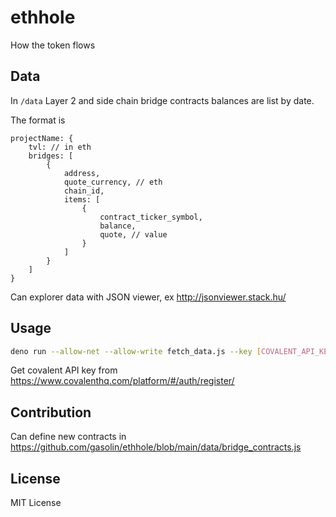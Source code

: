 # ethhole
How the token flows

## Data

In `/data` Layer 2 and side chain bridge contracts balances are list by date.

The format is

```
projectName: {
    tvl: // in eth
    bridges: [
        {
            address,
            quote_currency, // eth
            chain_id,
            items: [
                {
                    contract_ticker_symbol,
                    balance,
                    quote, // value
                }
            ]
        }
    ]
}
```

Can explorer data with JSON viewer, ex http://jsonviewer.stack.hu/

## Usage

```sh
deno run --allow-net --allow-write fetch_data.js --key [COVALENT_API_KEY]
```

Get covalent API key from https://www.covalenthq.com/platform/#/auth/register/

## Contribution

Can define new contracts in
https://github.com/gasolin/ethhole/blob/main/data/bridge_contracts.js

## License

MIT License
